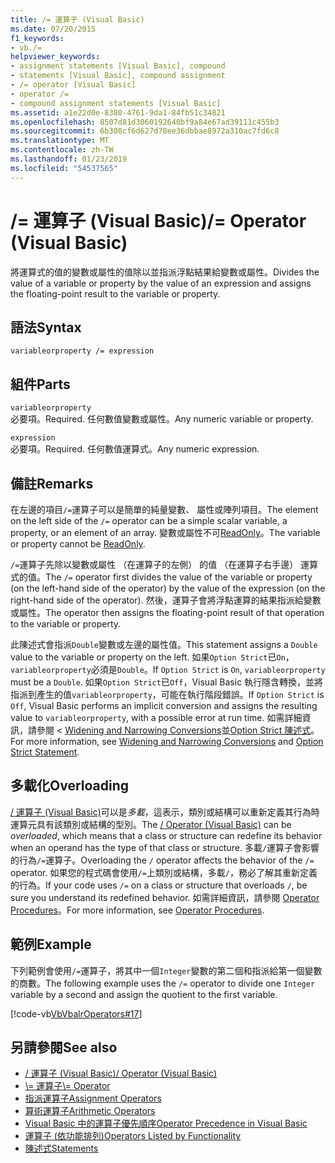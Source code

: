 ```yaml
---
title: /= 運算子 (Visual Basic)
ms.date: 07/20/2015
f1_keywords:
- vb./=
helpviewer_keywords:
- assignment statements [Visual Basic], compound
- statements [Visual Basic], compound assignment
- /= operator [Visual Basic]
- operator /=
- compound assignment statements [Visual Basic]
ms.assetid: a1e22d0e-8380-4761-9da1-84fb51c34821
ms.openlocfilehash: 8507d81d3060192640bf9a84e67ad39111c455b3
ms.sourcegitcommit: 6b308cf6d627d78ee36dbbae8972a310ac7fd6c8
ms.translationtype: MT
ms.contentlocale: zh-TW
ms.lasthandoff: 01/23/2019
ms.locfileid: "54537565"
---
```

# <a name="-operator-visual-basic"></a><span data-ttu-id="3fc20-102">/= 運算子 (Visual Basic)</span><span class="sxs-lookup"><span data-stu-id="3fc20-102">/= Operator (Visual Basic)</span></span>
<span data-ttu-id="3fc20-103">將運算式的值的變數或屬性的值除以並指派浮點結果給變數或屬性。</span><span class="sxs-lookup"><span data-stu-id="3fc20-103">Divides the value of a variable or property by the value of an expression and assigns the floating-point result to the variable or property.</span></span>  
  
## <a name="syntax"></a><span data-ttu-id="3fc20-104">語法</span><span class="sxs-lookup"><span data-stu-id="3fc20-104">Syntax</span></span>  
  
```  
variableorproperty /= expression  
```  
  
## <a name="parts"></a><span data-ttu-id="3fc20-105">組件</span><span class="sxs-lookup"><span data-stu-id="3fc20-105">Parts</span></span>  
 `variableorproperty`  
 <span data-ttu-id="3fc20-106">必要項。</span><span class="sxs-lookup"><span data-stu-id="3fc20-106">Required.</span></span> <span data-ttu-id="3fc20-107">任何數值變數或屬性。</span><span class="sxs-lookup"><span data-stu-id="3fc20-107">Any numeric variable or property.</span></span>  
  
 `expression`  
 <span data-ttu-id="3fc20-108">必要項。</span><span class="sxs-lookup"><span data-stu-id="3fc20-108">Required.</span></span> <span data-ttu-id="3fc20-109">任何數值運算式。</span><span class="sxs-lookup"><span data-stu-id="3fc20-109">Any numeric expression.</span></span>  
  
## <a name="remarks"></a><span data-ttu-id="3fc20-110">備註</span><span class="sxs-lookup"><span data-stu-id="3fc20-110">Remarks</span></span>  
 <span data-ttu-id="3fc20-111">在左邊的項目`/=`運算子可以是簡單的純量變數、 屬性或陣列項目。</span><span class="sxs-lookup"><span data-stu-id="3fc20-111">The element on the left side of the `/=` operator can be a simple scalar variable, a property, or an element of an array.</span></span> <span data-ttu-id="3fc20-112">變數或屬性不可[ReadOnly](../../../visual-basic/language-reference/modifiers/readonly.md)。</span><span class="sxs-lookup"><span data-stu-id="3fc20-112">The variable or property cannot be [ReadOnly](../../../visual-basic/language-reference/modifiers/readonly.md).</span></span>  
  
 <span data-ttu-id="3fc20-113">`/=`運算子先除以變數或屬性 （在運算子的左側） 的值 （在運算子右手邊） 運算式的值。</span><span class="sxs-lookup"><span data-stu-id="3fc20-113">The `/=` operator first divides the value of the variable or property (on the left-hand side of the operator) by the value of the expression (on the right-hand side of the operator).</span></span> <span data-ttu-id="3fc20-114">然後，運算子會將浮點運算的結果指派給變數或屬性。</span><span class="sxs-lookup"><span data-stu-id="3fc20-114">The operator then assigns the floating-point result of that operation to the variable or property.</span></span>  
  
 <span data-ttu-id="3fc20-115">此陳述式會指派`Double`變數或左邊的屬性值。</span><span class="sxs-lookup"><span data-stu-id="3fc20-115">This statement assigns a `Double` value to the variable or property on the left.</span></span> <span data-ttu-id="3fc20-116">如果`Option Strict`已`On`，`variableorproperty`必須是`Double`。</span><span class="sxs-lookup"><span data-stu-id="3fc20-116">If `Option Strict` is `On`, `variableorproperty` must be a `Double`.</span></span> <span data-ttu-id="3fc20-117">如果`Option Strict`已`Off`，Visual Basic 執行隱含轉換，並將指派到產生的值`variableorproperty`，可能在執行階段錯誤。</span><span class="sxs-lookup"><span data-stu-id="3fc20-117">If `Option Strict` is `Off`, Visual Basic performs an implicit conversion and assigns the resulting value to `variableorproperty`, with a possible error at run time.</span></span> <span data-ttu-id="3fc20-118">如需詳細資訊，請參閱 < [Widening and Narrowing Conversions](../../../visual-basic/programming-guide/language-features/data-types/widening-and-narrowing-conversions.md)並[Option Strict 陳述式](../../../visual-basic/language-reference/statements/option-strict-statement.md)。</span><span class="sxs-lookup"><span data-stu-id="3fc20-118">For more information, see [Widening and Narrowing Conversions](../../../visual-basic/programming-guide/language-features/data-types/widening-and-narrowing-conversions.md) and [Option Strict Statement](../../../visual-basic/language-reference/statements/option-strict-statement.md).</span></span>  
  
## <a name="overloading"></a><span data-ttu-id="3fc20-119">多載化</span><span class="sxs-lookup"><span data-stu-id="3fc20-119">Overloading</span></span>  
 <span data-ttu-id="3fc20-120">[/ 運算子 (Visual Basic)](../../../visual-basic/language-reference/operators/floating-point-division-operator.md)可以是*多載*，這表示，類別或結構可以重新定義其行為時運算元具有該類別或結構的型別。</span><span class="sxs-lookup"><span data-stu-id="3fc20-120">The [/ Operator (Visual Basic)](../../../visual-basic/language-reference/operators/floating-point-division-operator.md) can be *overloaded*, which means that a class or structure can redefine its behavior when an operand has the type of that class or structure.</span></span> <span data-ttu-id="3fc20-121">多載`/`運算子會影響的行為`/=`運算子。</span><span class="sxs-lookup"><span data-stu-id="3fc20-121">Overloading the `/` operator affects the behavior of the `/=` operator.</span></span> <span data-ttu-id="3fc20-122">如果您的程式碼會使用`/=`上類別或結構，多載`/`，務必了解其重新定義的行為。</span><span class="sxs-lookup"><span data-stu-id="3fc20-122">If your code uses `/=` on a class or structure that overloads `/`, be sure you understand its redefined behavior.</span></span> <span data-ttu-id="3fc20-123">如需詳細資訊，請參閱 [Operator Procedures](../../../visual-basic/programming-guide/language-features/procedures/operator-procedures.md)。</span><span class="sxs-lookup"><span data-stu-id="3fc20-123">For more information, see [Operator Procedures](../../../visual-basic/programming-guide/language-features/procedures/operator-procedures.md).</span></span>  
  
## <a name="example"></a><span data-ttu-id="3fc20-124">範例</span><span class="sxs-lookup"><span data-stu-id="3fc20-124">Example</span></span>  
 <span data-ttu-id="3fc20-125">下列範例會使用`/=`運算子，將其中一個`Integer`變數的第二個和指派給第一個變數的商數。</span><span class="sxs-lookup"><span data-stu-id="3fc20-125">The following example uses the `/=` operator to divide one `Integer` variable by a second and assign the quotient to the first variable.</span></span>  
  
 [!code-vb[VbVbalrOperators#17](../../../visual-basic/language-reference/operators/codesnippet/VisualBasic/floating-point-division-assignment-operator_1.vb)]  
  
## <a name="see-also"></a><span data-ttu-id="3fc20-126">另請參閱</span><span class="sxs-lookup"><span data-stu-id="3fc20-126">See also</span></span>
- [<span data-ttu-id="3fc20-127">/ 運算子 (Visual Basic)</span><span class="sxs-lookup"><span data-stu-id="3fc20-127">/ Operator (Visual Basic)</span></span>](../../../visual-basic/language-reference/operators/floating-point-division-operator.md)
- [<span data-ttu-id="3fc20-128">\\= 運算子</span><span class="sxs-lookup"><span data-stu-id="3fc20-128">\\= Operator</span></span>](../../../visual-basic/language-reference/operators/integer-division-assignment-operator.md)
- [<span data-ttu-id="3fc20-129">指派運算子</span><span class="sxs-lookup"><span data-stu-id="3fc20-129">Assignment Operators</span></span>](../../../visual-basic/language-reference/operators/assignment-operators.md)
- [<span data-ttu-id="3fc20-130">算術運算子</span><span class="sxs-lookup"><span data-stu-id="3fc20-130">Arithmetic Operators</span></span>](../../../visual-basic/language-reference/operators/arithmetic-operators.md)
- [<span data-ttu-id="3fc20-131">Visual Basic 中的運算子優先順序</span><span class="sxs-lookup"><span data-stu-id="3fc20-131">Operator Precedence in Visual Basic</span></span>](../../../visual-basic/language-reference/operators/operator-precedence.md)
- [<span data-ttu-id="3fc20-132">運算子 (依功能排列)</span><span class="sxs-lookup"><span data-stu-id="3fc20-132">Operators Listed by Functionality</span></span>](../../../visual-basic/language-reference/operators/operators-listed-by-functionality.md)
- [<span data-ttu-id="3fc20-133">陳述式</span><span class="sxs-lookup"><span data-stu-id="3fc20-133">Statements</span></span>](../../../visual-basic/programming-guide/language-features/statements.md)
